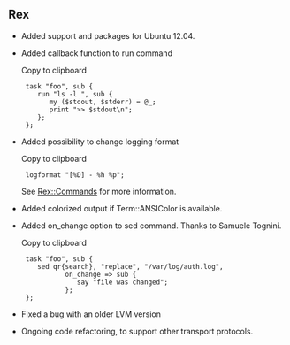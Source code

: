 ## Rex

-   Added support and packages for Ubuntu 12.04.

-   Added callback function to run command

    Copy to clipboard

         task "foo", sub {
            run "ls -l ", sub {
               my ($stdout, $stderr) = @_;
               print ">> $stdout\n";
            };
         };

-   Added possibility to change logging format

    Copy to clipboard

         logformat "[%D] - %h %p";

    See [Rex::Commands](/api/Rex/Commands.pm.html) for more information.

-   Added colorized output if Term::ANSIColor is available.

-   Added on\_change option to sed command. Thanks to Samuele Tognini.

    Copy to clipboard

         task "foo", sub {
            sed qr{search}, "replace", "/var/log/auth.log",
                   on_change => sub {
                      say "file was changed";
                   };
         }; 

-   Fixed a bug with an older LVM version

-   Ongoing code refactoring, to support other transport protocols.


